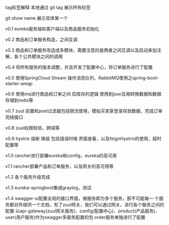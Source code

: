 tag标签解释
本地通过 git tag 展示所有标签

git show name 展示具体某一个

v0.1 eureka服务端和客户端以及商品服务初始化

v0.2 商品和订单服务构造，之间互调

v0.3 商品和订单服务改造成多模块，需要注意的是两者之间互调以及启动来加注解，各个公共模块之间的调用

v0.4 将所有服务的版本调整，并且开发了配置中心，将订单服务进行了配置

v0.5 使用SpringCloud Stream 操作消息队列、RabbitMQ使用之spring-boot-starter-amqp

v0.6 使用mq进行商品和订单之间 扣库存的逻辑 使用到json互相转换数据和数据存储到redis等

v0.7 zuul 前置和post过滤器包括限流使用，模拟买卖家登录存放数据，完成订单完结接口

v0.8 zuul权限校验，跨域等

v0.9 hystrix 熔断 降级 包括错误时候 界面查看，以及feignHystrix的使用，超时配置等

v1.0 rancher进行部署eureka和config，eureka的高可用

v1.1 rancher部署产品和订单服务，以及网关的高可用等

v1.2 各个服务升级完成

v1.3 eureka-springboot集成graylog，测试

v1.4 swagger-ui配置全局的接口界面，微服务即为多个服务，那不可能每一 个服务都对外提供一个文档，有了zuul网关，我们可以通过网关，进行各个服务之间的配置 以api-gateway(zuul网关服务)、config(配置中心)、product(产品服务)、user(用户服务)作为swagger多服务配置的包 order服务单独进行了配置